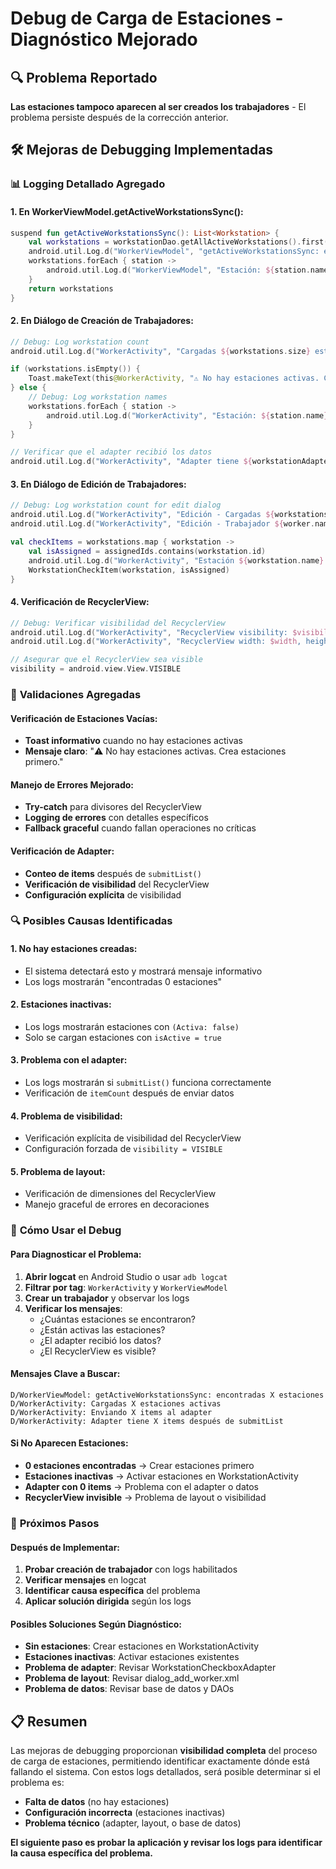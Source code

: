 # Debug de Carga de Estaciones - Diagnóstico Mejorado

## 🔍 Problema Reportado

**Las estaciones tampoco aparecen al ser creados los trabajadores** - El problema persiste después de la corrección anterior.

## 🛠️ Mejoras de Debugging Implementadas

### 📊 **Logging Detallado Agregado**

#### **1. En WorkerViewModel.getActiveWorkstationsSync():**
```kotlin
suspend fun getActiveWorkstationsSync(): List<Workstation> {
    val workstations = workstationDao.getAllActiveWorkstations().first()
    android.util.Log.d("WorkerViewModel", "getActiveWorkstationsSync: encontradas ${workstations.size} estaciones")
    workstations.forEach { station ->
        android.util.Log.d("WorkerViewModel", "Estación: ${station.name} (Activa: ${station.isActive})")
    }
    return workstations
}
```

#### **2. En Diálogo de Creación de Trabajadores:**
```kotlin
// Debug: Log workstation count
android.util.Log.d("WorkerActivity", "Cargadas ${workstations.size} estaciones activas")

if (workstations.isEmpty()) {
    Toast.makeText(this@WorkerActivity, "⚠️ No hay estaciones activas. Crea estaciones primero.", Toast.LENGTH_LONG).show()
} else {
    // Debug: Log workstation names
    workstations.forEach { station ->
        android.util.Log.d("WorkerActivity", "Estación: ${station.name} (ID: ${station.id}, Activa: ${station.isActive})")
    }
}

// Verificar que el adapter recibió los datos
android.util.Log.d("WorkerActivity", "Adapter tiene ${workstationAdapter.itemCount} items después de submitList")
```

#### **3. En Diálogo de Edición de Trabajadores:**
```kotlin
// Debug: Log workstation count for edit dialog
android.util.Log.d("WorkerActivity", "Edición - Cargadas ${workstations.size} estaciones activas")
android.util.Log.d("WorkerActivity", "Edición - Trabajador ${worker.name} tiene ${assignedIds.size} estaciones asignadas")

val checkItems = workstations.map { workstation ->
    val isAssigned = assignedIds.contains(workstation.id)
    android.util.Log.d("WorkerActivity", "Estación ${workstation.name}: asignada = $isAssigned")
    WorkstationCheckItem(workstation, isAssigned)
}
```

#### **4. Verificación de RecyclerView:**
```kotlin
// Debug: Verificar visibilidad del RecyclerView
android.util.Log.d("WorkerActivity", "RecyclerView visibility: $visibility")
android.util.Log.d("WorkerActivity", "RecyclerView width: $width, height: $height")

// Asegurar que el RecyclerView sea visible
visibility = android.view.View.VISIBLE
```

### 🎯 **Validaciones Agregadas**

#### **Verificación de Estaciones Vacías:**
- **Toast informativo** cuando no hay estaciones activas
- **Mensaje claro**: "⚠️ No hay estaciones activas. Crea estaciones primero."

#### **Manejo de Errores Mejorado:**
- **Try-catch** para divisores del RecyclerView
- **Logging de errores** con detalles específicos
- **Fallback graceful** cuando fallan operaciones no críticas

#### **Verificación de Adapter:**
- **Conteo de items** después de `submitList()`
- **Verificación de visibilidad** del RecyclerView
- **Configuración explícita** de visibilidad

### 🔍 **Posibles Causas Identificadas**

#### **1. No hay estaciones creadas:**
- El sistema detectará esto y mostrará mensaje informativo
- Los logs mostrarán "encontradas 0 estaciones"

#### **2. Estaciones inactivas:**
- Los logs mostrarán estaciones con `(Activa: false)`
- Solo se cargan estaciones con `isActive = true`

#### **3. Problema con el adapter:**
- Los logs mostrarán si `submitList()` funciona correctamente
- Verificación de `itemCount` después de enviar datos

#### **4. Problema de visibilidad:**
- Verificación explícita de visibilidad del RecyclerView
- Configuración forzada de `visibility = VISIBLE`

#### **5. Problema de layout:**
- Verificación de dimensiones del RecyclerView
- Manejo graceful de errores en decoraciones

### 📱 **Cómo Usar el Debug**

#### **Para Diagnosticar el Problema:**
1. **Abrir logcat** en Android Studio o usar `adb logcat`
2. **Filtrar por tag**: `WorkerActivity` y `WorkerViewModel`
3. **Crear un trabajador** y observar los logs
4. **Verificar los mensajes**:
   - ¿Cuántas estaciones se encontraron?
   - ¿Están activas las estaciones?
   - ¿El adapter recibió los datos?
   - ¿El RecyclerView es visible?

#### **Mensajes Clave a Buscar:**
```
D/WorkerViewModel: getActiveWorkstationsSync: encontradas X estaciones
D/WorkerActivity: Cargadas X estaciones activas
D/WorkerActivity: Enviando X items al adapter
D/WorkerActivity: Adapter tiene X items después de submitList
```

#### **Si No Aparecen Estaciones:**
- **0 estaciones encontradas** → Crear estaciones primero
- **Estaciones inactivas** → Activar estaciones en WorkstationActivity
- **Adapter con 0 items** → Problema con el adapter o datos
- **RecyclerView invisible** → Problema de layout o visibilidad

### 🚀 **Próximos Pasos**

#### **Después de Implementar:**
1. **Probar creación de trabajador** con logs habilitados
2. **Verificar mensajes** en logcat
3. **Identificar causa específica** del problema
4. **Aplicar solución dirigida** según los logs

#### **Posibles Soluciones Según Diagnóstico:**
- **Sin estaciones**: Crear estaciones en WorkstationActivity
- **Estaciones inactivas**: Activar estaciones existentes
- **Problema de adapter**: Revisar WorkstationCheckboxAdapter
- **Problema de layout**: Revisar dialog_add_worker.xml
- **Problema de datos**: Revisar base de datos y DAOs

## 📋 Resumen

Las mejoras de debugging proporcionan **visibilidad completa** del proceso de carga de estaciones, permitiendo identificar exactamente dónde está fallando el sistema. Con estos logs detallados, será posible determinar si el problema es:

- **Falta de datos** (no hay estaciones)
- **Configuración incorrecta** (estaciones inactivas)
- **Problema técnico** (adapter, layout, o base de datos)

**El siguiente paso es probar la aplicación y revisar los logs para identificar la causa específica del problema.**